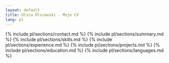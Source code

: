 ```yaml
---
layout: default
title: Olsza Olszewski - Moje CV
lang: pl
---
```


{% include pl/sections/contact.md %}
{% include pl/sections/summary.md %}
{% include pl/sections/skills.md %}
{% include pl/sections/experience.md %}
{% include pl/sections/projects.md %}
{% include pl/sections/education.md %}
{% include pl/sections/languages.md %}
